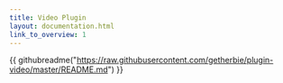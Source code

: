 ```yaml
---
title: Video Plugin
layout: documentation.html
link_to_overview: 1
---
```


{{ githubreadme("https://raw.githubusercontent.com/getherbie/plugin-video/master/README.md") }}
